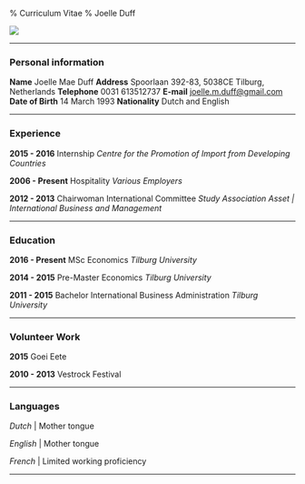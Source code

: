 % Curriculum Vitae 
% Joelle Duff

![](https://media.licdn.com/mpr/mpr/shrinknp_200_200/p/3/005/098/2b8/176ff00.jpg)

___________________________________________


### Personal information


**Name** Joelle Mae Duff
**Address** Spoorlaan 392-83, 5038CE Tilburg, Netherlands
**Telephone** 0031 613512737
**E-mail** joelle.m.duff@gmail.com
**Date of Birth** 14 March 1993
**Nationality** Dutch and English

___________________________

### Experience

**2015 - 2016** Internship *Centre for the Promotion of Import from Developing Countries*

**2006 - Present** Hospitality *Various Employers*

**2012 - 2013** Chairwoman International Committee  *Study Association Asset | International Business and Management*

______________________________________________


### Education

**2016 - Present** MSc Economics 
*Tilburg University*

**2014 - 2015** Pre-Master Economics *Tilburg University*

**2011 - 2015** Bachelor International Business Administration *Tilburg University*

____________________________

### Volunteer Work

**2015** Goei Eete

**2010 - 2013** Vestrock Festival

______________________________

### Languages

*Dutch* | Mother tongue

*English* | Mother tongue

*French* | Limited working proficiency

_________________________________________
